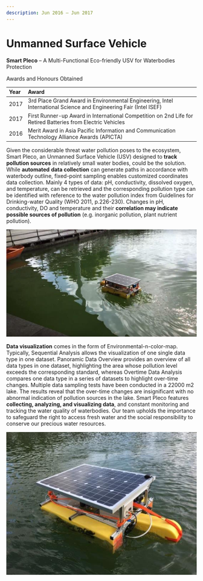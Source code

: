 ```yaml
---
description: Jun 2016 – Jun 2017
---
```


# Unmanned Surface Vehicle

**Smart Pleco** – A Multi-Functional Eco-friendly USV for Waterbodies Protection

Awards and Honours Obtained

| Year | Award |
| :--- | :--- |
| 2017 | 3rd Place Grand Award in Environmental Engineering, Intel International Science and Engineering Fair \(Intel ISEF\) |
| 2017 | First Runner-up Award in International Competition on 2nd Life for Retired Batteries from Electric Vehicles |
| 2016 | Merit Award in Asia Pacific Information and Communication Technology Alliance Awards \(APICTA\) |

Given the considerable threat water pollution poses to the ecosystem, Smart Pleco, an Unmanned Surface Vehicle \(USV\) designed to **track pollution sources** in relatively small water bodies, could be the solution. While **automated** **data collection** can generate paths in accordance with waterbody outline, fixed-point sampling enables customized coordinates data collection. Mainly 4 types of data: pH, conductivity, dissolved oxygen, and temperature, can be retrieved and the corresponding pollution type can be identified with reference to the water pollution index from Guidelines for Drinking-water Quality \(WHO 2011, p.226-230\). Changes in pH, conductivity, DO and temperature and their **correlation may indicate possible sources of pollution** \(e.g. inorganic pollution, plant nutrient pollution\).

![Figure 1: Smart Pleco cruising on Sai Wan Lake, Macau](../.gitbook/assets/image.png)

**Data visualization** comes in the form of Environmental-n-color-map. Typically, Sequential Analysis allows the visualization of one single data type in one dataset. Panoramic Data Overview provides an overview of all data types in one dataset, highlighting the area whose pollution level exceeds the corresponding standard, whereas Overtime Data Analysis compares one data type in a series of datasets to highlight over-time changes. Multiple data sampling tests have been conducted in a 22000 m2 lake. The results reveal that the over-time changes are insignificant with no abnormal indication of pollution sources in the lake. Smart Pleco features **collecting, analyzing, and visualizing data**, and constant monitoring and tracking the water quality of waterbodies. Our team upholds the importance to safeguard the right to access fresh water and the social responsibility to conserve our precious water resources.

![Figure 2: A closer look of Smart Pleco](../.gitbook/assets/image%20%281%29.png)



